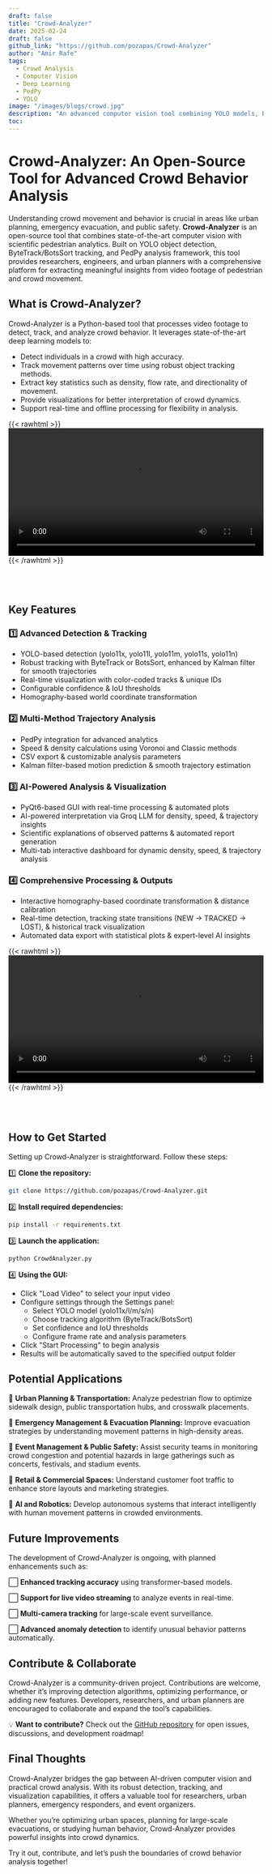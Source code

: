 ```yaml
---
draft: false
title: "Crowd-Analyzer"
date: 2025-02-24
draft: false
github_link: "https://github.com/pozapas/Crowd-Analyzer"
author: "Amir Rafe"
tags:
  - Crowd Analysis
  - Computer Vision
  - Deep Learning
  - PedPy
  - YOLO
image: "/images/blogs/crowd.jpg"
description: "An advanced computer vision tool combining YOLO models, PedPy analytics, and AI-powered interpretation for comprehensive crowd behavior analysis"
toc: 
---
```


# Crowd-Analyzer: An Open-Source Tool for Advanced Crowd Behavior Analysis

Understanding crowd movement and behavior is crucial in areas like urban planning, emergency evacuation, and public safety. **Crowd-Analyzer** is an open-source tool that combines state-of-the-art computer vision with scientific pedestrian analytics. Built on YOLO object detection, ByteTrack/BotsSort tracking, and PedPy analysis framework, this tool provides researchers, engineers, and urban planners with a comprehensive platform for extracting meaningful insights from video footage of pedestrian and crowd movement.

## What is Crowd-Analyzer?

Crowd-Analyzer is a Python-based tool that processes video footage to detect, track, and analyze crowd behavior. It leverages state-of-the-art deep learning models to:

- Detect individuals in a crowd with high accuracy.
- Track movement patterns over time using robust object tracking methods.
- Extract key statistics such as density, flow rate, and directionality of movement.
- Provide visualizations for better interpretation of crowd dynamics.
- Support real-time and offline processing for flexibility in analysis.

{{< rawhtml >}}
<video width="100%" controls>
  <source src="https://github.com/user-attachments/assets/f16b6d99-86cd-4219-965c-ade446fe8611" type="video/mp4">
</video>
{{< /rawhtml >}}

<br>
<br>


## Key Features  

### 1️⃣ Advanced Detection & Tracking  
- YOLO-based detection (yolo11x, yolo11l, yolo11m, yolo11s, yolo11n)  
- Robust tracking with ByteTrack or BotsSort, enhanced by Kalman filter for smooth trajectories  
- Real-time visualization with color-coded tracks & unique IDs  
- Configurable confidence & IoU thresholds  
- Homography-based world coordinate transformation  

### 2️⃣ Multi-Method Trajectory Analysis  
- PedPy integration for advanced analytics  
- Speed & density calculations using Voronoi and Classic methods  
- CSV export & customizable analysis parameters  
- Kalman filter-based motion prediction & smooth trajectory estimation  

### 3️⃣ AI-Powered Analysis & Visualization  
- PyQt6-based GUI with real-time processing & automated plots  
- AI-powered interpretation via Groq LLM for density, speed, & trajectory insights  
- Scientific explanations of observed patterns & automated report generation  
- Multi-tab interactive dashboard for dynamic density, speed, & trajectory analysis  

### 4️⃣ Comprehensive Processing & Outputs  
- Interactive homography-based coordinate transformation & distance calibration  
- Real-time detection, tracking state transitions (NEW → TRACKED → LOST), & historical track visualization  
- Automated data export with statistical plots & expert-level AI insights  

{{< rawhtml >}}
<video width="100%" controls>
  <source src="https://github.com/user-attachments/assets/72dcb9f9-ba1b-4049-8e87-342af9215d5c" type="video/mp4">
</video>
{{< /rawhtml >}}

<br>
<br>

## How to Get Started

Setting up Crowd-Analyzer is straightforward. Follow these steps:

1️⃣ **Clone the repository:**
```bash
git clone https://github.com/pozapas/Crowd-Analyzer.git
```

2️⃣ **Install required dependencies:**
```bash
pip install -r requirements.txt
```

3️⃣ **Launch the application:**
```bash
python CrowdAnalyzer.py
```

4️⃣ **Using the GUI:**
- Click "Load Video" to select your input video
- Configure settings through the Settings panel:
  - Select YOLO model (yolo11x/l/m/s/n)
  - Choose tracking algorithm (ByteTrack/BotsSort)
  - Set confidence and IoU thresholds
  - Configure frame rate and analysis parameters
- Click "Start Processing" to begin analysis
- Results will be automatically saved to the specified output folder

## Potential Applications

🔹 **Urban Planning & Transportation:** Analyze pedestrian flow to optimize sidewalk design, public transportation hubs, and crosswalk placements.

🔹 **Emergency Management & Evacuation Planning:** Improve evacuation strategies by understanding movement patterns in high-density areas.

🔹 **Event Management & Public Safety:** Assist security teams in monitoring crowd congestion and potential hazards in large gatherings such as concerts, festivals, and stadium events.

🔹 **Retail & Commercial Spaces:** Understand customer foot traffic to enhance store layouts and marketing strategies.

🔹 **AI and Robotics:** Develop autonomous systems that interact intelligently with human movement patterns in crowded environments.

## Future Improvements

The development of Crowd-Analyzer is ongoing, with planned enhancements such as:

⬜ **Enhanced tracking accuracy** using transformer-based models.

⬜ **Support for live video streaming** to analyze events in real-time.

⬜ **Multi-camera tracking** for large-scale event surveillance.

⬜ **Advanced anomaly detection** to identify unusual behavior patterns automatically.

## Contribute & Collaborate

Crowd-Analyzer is a community-driven project. Contributions are welcome, whether it’s improving detection algorithms, optimizing performance, or adding new features. Developers, researchers, and urban planners are encouraged to collaborate and expand the tool’s capabilities.

💡 **Want to contribute?** Check out the [GitHub repository](https://github.com/pozapas/Crowd-Analyzer) for open issues, discussions, and development roadmap!

## Final Thoughts

Crowd-Analyzer bridges the gap between AI-driven computer vision and practical crowd analysis. With its robust detection, tracking, and visualization capabilities, it offers a valuable tool for researchers, urban planners, emergency responders, and event organizers. 

Whether you’re optimizing urban spaces, planning for large-scale evacuations, or studying human behavior, Crowd-Analyzer provides powerful insights into crowd dynamics.

Try it out, contribute, and let’s push the boundaries of crowd behavior analysis together!

